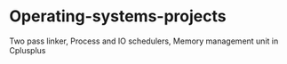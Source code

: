 # Operating-systems-projects
Two pass linker, Process and IO schedulers, Memory management unit in Cplusplus
